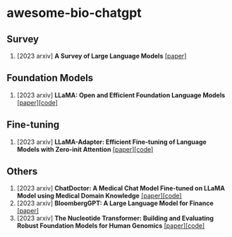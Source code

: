# awesome-bio-chatgpt

## Survey
1. [2023 arxiv] **A Survey of Large Language Models** [[paper]](https://arxiv.org/abs/2303.18223)


## Foundation Models
1. [2023 arxiv] **LLaMA: Open and Efficient Foundation Language Models** [[paper]](https://arxiv.org/abs/2302.13971v1)[[code]](https://github.com/facebookresearch/llama)

## Fine-tuning
1. [2023 arxiv] **LLaMA-Adapter: Efficient Fine-tuning of Language Models with Zero-init Attention** [[paper]](https://arxiv.org/abs/2303.16199)[[code]](https://github.com/ZrrSkywalker/LLaMA-Adapter)




## Others
1. [2023 arxiv] **ChatDoctor: A Medical Chat Model Fine-tuned on LLaMA Model using Medical Domain Knowledge** [[paper]](https://arxiv.org/abs/2303.14070)[[code]](https://github.com/Kent0n-Li/ChatDoctor)
1. [2023 arxiv] **BloombergGPT: A Large Language Model for Finance** [[paper]](https://arxiv.org/abs/2303.17564)
1. [2023 arxiv] **The Nucleotide Transformer: Building and Evaluating Robust Foundation Models for Human Genomics** [[paper]](https://www.biorxiv.org/content/10.1101/2023.01.11.523679v2)[[code]](https://github.com/instadeepai/nucleotide-transformer)


